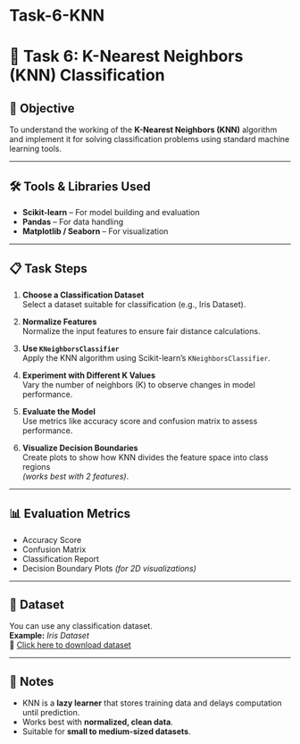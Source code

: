 # Task-6-KNN

# 🧠 Task 6: K-Nearest Neighbors (KNN) Classification

## 🎯 Objective
To understand the working of the **K-Nearest Neighbors (KNN)** algorithm and implement it for solving classification problems using standard machine learning tools.

---

## 🛠️ Tools & Libraries Used
- **Scikit-learn** – For model building and evaluation  
- **Pandas** – For data handling  
- **Matplotlib / Seaborn** – For visualization  

---

## 📋 Task Steps

1. **Choose a Classification Dataset**  
   Select a dataset suitable for classification (e.g., Iris Dataset).

2. **Normalize Features**  
   Normalize the input features to ensure fair distance calculations.

3. **Use `KNeighborsClassifier`**  
   Apply the KNN algorithm using Scikit-learn’s `KNeighborsClassifier`.

4. **Experiment with Different K Values**  
   Vary the number of neighbors (K) to observe changes in model performance.

5. **Evaluate the Model**  
   Use metrics like accuracy score and confusion matrix to assess performance.

6. **Visualize Decision Boundaries**  
   Create plots to show how KNN divides the feature space into class regions  
   *(works best with 2 features)*.

---

## 📊 Evaluation Metrics
- Accuracy Score  
- Confusion Matrix  
- Classification Report  
- Decision Boundary Plots *(for 2D visualizations)*  
 
---

## 📁 Dataset
You can use any classification dataset.  
**Example:** *Iris Dataset*  
🔗 [Click here to download dataset](https://www.kaggle.com/datasets/uciml/iris/data/Iris.cvs)

---

## 📌 Notes
- KNN is a **lazy learner** that stores training data and delays computation until prediction.  
- Works best with **normalized, clean data**.  
- Suitable for **small to medium-sized datasets**.  
